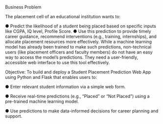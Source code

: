 Business Problem 

The placement cell of an educational institution wants to: 

● Predict the likelihood of a student being placed based on specific 
inputs like CGPA, IQ level, Profile Score. 
● Use this prediction to provide timely career guidance, recommend 
interventions (e.g., training, internships), and allocate placement 
resources more effectively. 
While a machine learning model has already been trained to make such 
predictions, non-technical users (like placement officers and faculty 
members) do not have an easy way to access the model’s predictions. 
They need a user-friendly, accessible web interface to use this tool 
effectively.

Objective:
To build and deploy a Student Placement Prediction Web App using Python 
and Flask that enables users to:

● Enter relevant student information via a simple web form. 

● Receive real-time predictions (e.g., “Placed” or “Not Placed”) using a 
pre-trained machine learning model. 

● Use predictions to make data-informed decisions for career planning 
and support.
